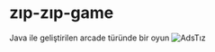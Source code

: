 # zıp-zıp-game
Java ile geliştirilen arcade türünde bir oyun 
![AdsTız](https://user-images.githubusercontent.com/49489211/112142654-eb84fe80-8be7-11eb-8f12-c650315fedab.png)
